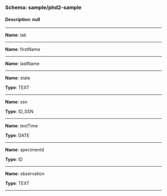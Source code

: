
### Schema:         sample/phd2-sample
#### Description:   null

---

**Name**: lab

---

**Name**: firstName

---

**Name**: lastName

---

**Name**: state

**Type**: TEXT

---

**Name**: ssn

**Type**: ID_SSN

---

**Name**: testTime

**Type**: DATE

---

**Name**: specimenId

**Type**: ID

---

**Name**: observation

**Type**: TEXT

---
